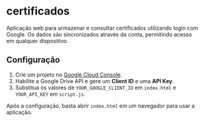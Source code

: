 # certificados

Aplicação web para armazenar e consultar certificados utilizando login com Google. Os dados são sincronizados através da conta, permitindo acesso em qualquer dispositivo.

## Configuração

1. Crie um projeto no [Google Cloud Console](https://console.cloud.google.com/).
2. Habilite a Google Drive API e gere um **Client ID** e uma **API Key**.
3. Substitua os valores de `YOUR_GOOGLE_CLIENT_ID` em `index.html` e `YOUR_API_KEY` em `script.js`.

Após a configuração, basta abrir `index.html` em um navegador para usar a aplicação.

